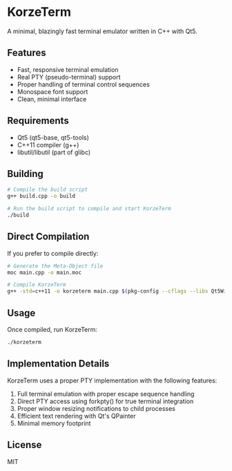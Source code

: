 # KorzeTerm

A minimal, blazingly fast terminal emulator written in C++ with Qt5.

## Features

- Fast, responsive terminal emulation
- Real PTY (pseudo-terminal) support
- Proper handling of terminal control sequences
- Monospace font support
- Clean, minimal interface

## Requirements

- Qt5 (qt5-base, qt5-tools)
- C++11 compiler (g++)
- libutil/libutil (part of glibc)

## Building

```bash
# Compile the build script
g++ build.cpp -o build

# Run the build script to compile and start KorzeTerm
./build
```

## Direct Compilation

If you prefer to compile directly:

```bash
# Generate the Meta-Object file
moc main.cpp -o main.moc

# Compile KorzeTerm
g++ -std=c++11 -o korzeterm main.cpp $(pkg-config --cflags --libs Qt5Widgets Qt5Core Qt5Gui) -lutil -Wall -Wextra
```

## Usage

Once compiled, run KorzeTerm:

```bash
./korzeterm
```

## Implementation Details

KorzeTerm uses a proper PTY implementation with the following features:

1. Full terminal emulation with proper escape sequence handling
2. Direct PTY access using forkpty() for true terminal integration
3. Proper window resizing notifications to child processes
4. Efficient text rendering with Qt's QPainter
5. Minimal memory footprint

## License

MIT 